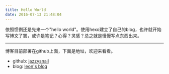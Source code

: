```yaml
---
title: Hello World
date: 2016-07-13 21:48:04
---
```


依照惯例还是先来一个"hello world"。使用hexo建立了自己的blog，也许就开始写博文了罢，或许是笔记？心得？灵感？总之就是慢慢写点东西出来。

---

博客目前部署在github上面，下面是地址，欢迎来看看。
-  github: [jazzysnail](https://github.com/jazzysnail)
-  blog: [leon's blog](http://jazzysnail.github.io/)
